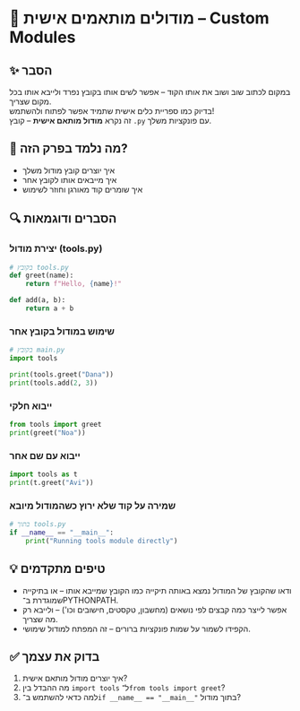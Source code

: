 # 📘 מודולים מותאמים אישית – Custom Modules

## ✨ הסבר

במקום לכתוב שוב ושוב את אותו הקוד – אפשר לשים אותו בקובץ נפרד ולייבא אותו בכל מקום שצריך.  
בדיוק כמו ספריית כלים אישית שתמיד אפשר לפתוח ולהשתמש!  
זה נקרא **מודול מותאם אישית** – קובץ `.py` עם פונקציות משלך.

## 🧠 מה נלמד בפרק הזה?
- איך יוצרים קובץ מודול משלך
- איך מייבאים אותו לקובץ אחר
- איך שומרים קוד מאורגן וחוזר לשימוש

## 🔍 הסברים ודוגמאות

### יצירת מודול (tools.py)
```python
# בקובץ tools.py
def greet(name):
    return f"Hello, {name}!"

def add(a, b):
    return a + b
```

### שימוש במודול בקובץ אחר
```python
# בקובץ main.py
import tools

print(tools.greet("Dana"))
print(tools.add(2, 3))
```

### ייבוא חלקי
```python
from tools import greet
print(greet("Noa"))
```

### ייבוא עם שם אחר
```python
import tools as t
print(t.greet("Avi"))
```

### שמירה על קוד שלא ירוץ כשהמודול מיובא
```python
# בתוך tools.py
if __name__ == "__main__":
    print("Running tools module directly")
```

## 💡 טיפים מתקדמים

* ודאו שהקובץ של המודול נמצא באותה תיקייה כמו הקובץ שמייבא אותו – או בתיקייה שמוגדרת ב־PYTHONPATH.
* אפשר לייצר כמה קבצים לפי נושאים (מחשבון, טקסטים, חישובים וכו') – ולייבא רק מה שצריך.
* הקפידו לשמור על שמות פונקציות ברורים – זה המפתח למודול שימושי.

## ✅ בדוק את עצמך

1. איך יוצרים מודול מותאם אישית?
2. מה ההבדל בין `import tools` ל־`from tools import greet`?
3. למה כדאי להשתמש ב־`if __name__ == "__main__"` בתוך מודול?
